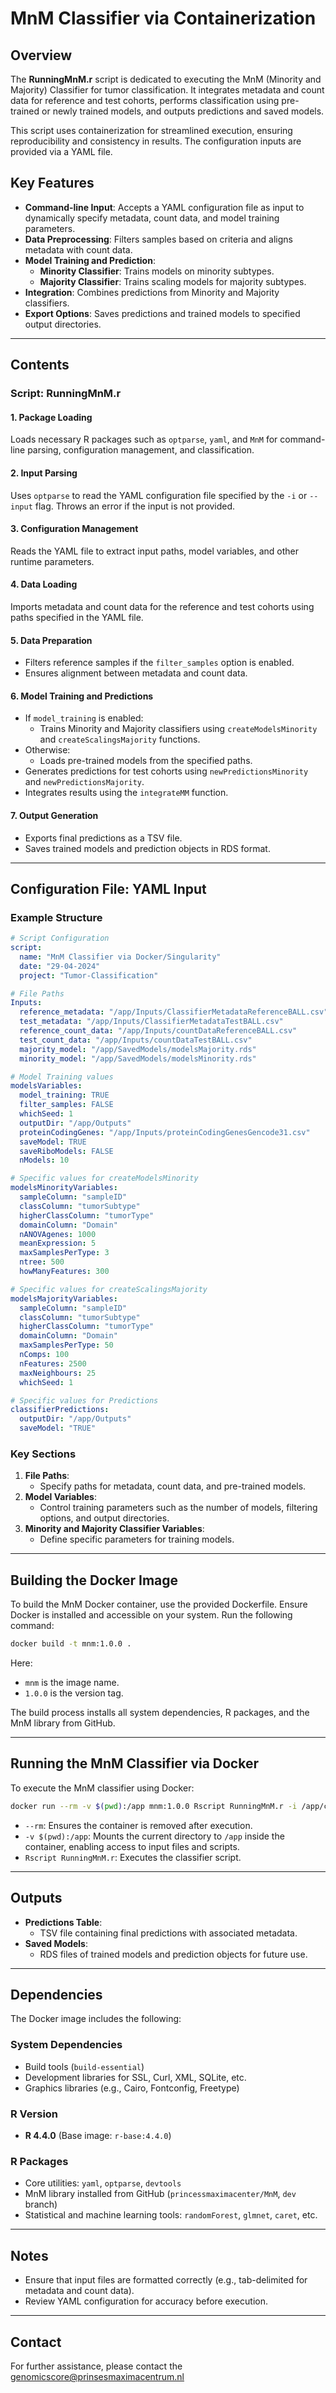 
# MnM Classifier via Containerization

## Overview

The **RunningMnM.r** script is dedicated to executing the MnM (Minority and Majority) Classifier for tumor classification. It integrates metadata and count data for reference and test cohorts, performs classification using pre-trained or newly trained models, and outputs predictions and saved models.

This script uses containerization for streamlined execution, ensuring reproducibility and consistency in results. The configuration inputs are provided via a YAML file.

## Key Features

- **Command-line Input**: Accepts a YAML configuration file as input to dynamically specify metadata, count data, and model training parameters.
- **Data Preprocessing**: Filters samples based on criteria and aligns metadata with count data.
- **Model Training and Prediction**:
  - **Minority Classifier**: Trains models on minority subtypes.
  - **Majority Classifier**: Trains scaling models for majority subtypes.
- **Integration**: Combines predictions from Minority and Majority classifiers.
- **Export Options**: Saves predictions and trained models to specified output directories.

---

## Contents

### Script: RunningMnM.r

#### 1. **Package Loading**
   Loads necessary R packages such as `optparse`, `yaml`, and `MnM` for command-line parsing, configuration management, and classification.

#### 2. **Input Parsing**
   Uses `optparse` to read the YAML configuration file specified by the `-i` or `--input` flag. Throws an error if the input is not provided.

#### 3. **Configuration Management**
   Reads the YAML file to extract input paths, model variables, and other runtime parameters.

#### 4. **Data Loading**
   Imports metadata and count data for the reference and test cohorts using paths specified in the YAML file.

#### 5. **Data Preparation**
   - Filters reference samples if the `filter_samples` option is enabled.
   - Ensures alignment between metadata and count data.

#### 6. **Model Training and Predictions**
   - If `model_training` is enabled:
     - Trains Minority and Majority classifiers using `createModelsMinority` and `createScalingsMajority` functions.
   - Otherwise:
     - Loads pre-trained models from the specified paths.
   - Generates predictions for test cohorts using `newPredictionsMinority` and `newPredictionsMajority`.
   - Integrates results using the `integrateMM` function.

#### 7. **Output Generation**
   - Exports final predictions as a TSV file.
   - Saves trained models and prediction objects in RDS format.

---

## Configuration File: YAML Input

### Example Structure
```yaml
# Script Configuration
script:
  name: "MnM Classifier via Docker/Singularity"
  date: "29-04-2024"
  project: "Tumor-Classification"

# File Paths
Inputs:
  reference_metadata: "/app/Inputs/ClassifierMetadataReferenceBALL.csv"
  test_metadata: "/app/Inputs/ClassifierMetadataTestBALL.csv"
  reference_count_data: "/app/Inputs/countDataReferenceBALL.csv"
  test_count_data: "/app/Inputs/countDataTestBALL.csv"
  majority_model: "/app/SavedModels/modelsMajority.rds"
  minority_model: "/app/SavedModels/modelsMinority.rds"

# Model Training values
modelsVariables:
  model_training: TRUE
  filter_samples: FALSE
  whichSeed: 1
  outputDir: "/app/Outputs"
  proteinCodingGenes: "/app/Inputs/proteinCodingGenesGencode31.csv"
  saveModel: TRUE
  saveRiboModels: FALSE
  nModels: 10

# Specific values for createModelsMinority
modelsMinorityVariables:
  sampleColumn: "sampleID"
  classColumn: "tumorSubtype"
  higherClassColumn: "tumorType"
  domainColumn: "Domain"
  nANOVAgenes: 1000
  meanExpression: 5
  maxSamplesPerType: 3
  ntree: 500
  howManyFeatures: 300

# Specific values for createScalingsMajority
modelsMajorityVariables:
  sampleColumn: "sampleID"
  classColumn: "tumorSubtype"
  higherClassColumn: "tumorType"
  domainColumn: "Domain"
  maxSamplesPerType: 50
  nComps: 100
  nFeatures: 2500
  maxNeighbours: 25
  whichSeed: 1

# Specific values for Predictions
classifierPredictions:
  outputDir: "/app/Outputs"
  saveModel: "TRUE"
```

### Key Sections
1. **File Paths**:
   - Specify paths for metadata, count data, and pre-trained models.
2. **Model Variables**:
   - Control training parameters such as the number of models, filtering options, and output directories.
3. **Minority and Majority Classifier Variables**:
   - Define specific parameters for training models.

---

## Building the Docker Image

To build the MnM Docker container, use the provided Dockerfile. Ensure Docker is installed and accessible on your system. Run the following command:

```bash
docker build -t mnm:1.0.0 .
```

Here:
- `mnm` is the image name.
- `1.0.0` is the version tag.

The build process installs all system dependencies, R packages, and the MnM library from GitHub.

---

## Running the MnM Classifier via Docker

To execute the MnM classifier using Docker:

```bash
docker run --rm -v $(pwd):/app mnm:1.0.0 Rscript RunningMnM.r -i /app/config.yaml
```

- `--rm`: Ensures the container is removed after execution.
- `-v $(pwd):/app`: Mounts the current directory to `/app` inside the container, enabling access to input files and scripts.
- `Rscript RunningMnM.r`: Executes the classifier script.

---

## Outputs

- **Predictions Table**:
  - TSV file containing final predictions with associated metadata.
- **Saved Models**:
  - RDS files of trained models and prediction objects for future use.

---

## Dependencies

The Docker image includes the following:

### System Dependencies
- Build tools (`build-essential`)
- Development libraries for SSL, Curl, XML, SQLite, etc.
- Graphics libraries (e.g., Cairo, Fontconfig, Freetype)

### R Version
- **R 4.4.0** (Base image: `r-base:4.4.0`)

### R Packages
- Core utilities: `yaml`, `optparse`, `devtools`
- MnM library installed from GitHub (`princessmaximacenter/MnM`, `dev` branch)
- Statistical and machine learning tools: `randomForest`, `glmnet`, `caret`, etc.

---

## Notes

- Ensure that input files are formatted correctly (e.g., tab-delimited for metadata and count data).
- Review YAML configuration for accuracy before execution.

---

## Contact
For further assistance, please contact the genomicscore@prinsesmaximacentrum.nl